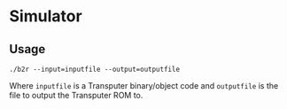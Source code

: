 # Simulator

## Usage

```
./b2r --input=inputfile --output=outputfile
```

Where `inputfile` is a Transputer binary/object code and `outputfile` is the file to output the Transputer ROM to.
